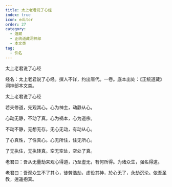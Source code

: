 ```yaml
---
title: 太上老君说了心经
index: true
icon: editor
order: 27
category:
  - 道藏
  - 正统道藏洞神部
  - 本文类
tag:
  - 佚名
---
```


太上老君说了心经  

经名：太上老君说了心经。撰人不详，约出唐代。一卷。底本出处：《正统道藏》洞神部本文类。  

太上老君说了心经  

若夫修道，先观其心。心为神主，动静从心。  

心动无静，不动了真。心为祸本，心为道宗。  

不动不静，无想无存。无心无动，有动从心。  

了心真性，了性真心。心无所住，住无所心。  

了无执住，无执转真。空无空处，空处了真。  

老君曰：吾从无量劫来观心得道，乃至虚无，有何所得。为诸众生，强名得道。  

老君曰：吾观众生不了其心，徒劳浩劫，虚役其神，於心无了，永劫沉沦。依吾圣教，逍遥抱真。  
